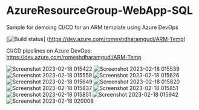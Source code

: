 # AzureResourceGroup-WebApp-SQL
Sample for demoing CI/CD for an ARM template using Azure DevOps


[![Build status](https://dev.azure.com/romeshdharamgudi/ARM-Temp/_build/results?buildId=43&view=results)]
(https://dev.azure.com/romeshdharamgudi/ARM-Temp)

CI/CD pipelines on Azure DevOps:
https://dev.azure.com/romeshdharamgudi/ARM-Temp


![Screenshot 2023-02-18 015422](https://user-images.githubusercontent.com/113555417/219787095-0d8fa971-5126-4660-9fd8-01b721ba8bbf.jpg)
![Screenshot 2023-02-18 015539](https://user-images.githubusercontent.com/113555417/219787105-d3198c5a-28ff-45f1-a976-ec44581c7d14.jpg)
![Screenshot 2023-02-18 015559](https://user-images.githubusercontent.com/113555417/219787119-287a327f-e401-44bf-a042-1bac0b510cc3.jpg)
![Screenshot 2023-02-18 015626](https://user-images.githubusercontent.com/113555417/219787132-82fec94e-d84c-4a0d-9070-634854131516.jpg)
![Screenshot 2023-02-18 015649](https://user-images.githubusercontent.com/113555417/219787144-ff314853-1df4-4629-a082-f5d60cbd4d35.jpg)
![Screenshot 2023-02-18 015820](https://user-images.githubusercontent.com/113555417/219787152-bc6c3c73-6a64-480a-97cb-c1c643adf7ae.jpg)
![Screenshot 2023-02-18 015837](https://user-images.githubusercontent.com/113555417/219787156-fed49b92-7e56-4528-8c3c-db99e42071c8.jpg)
![Screenshot 2023-02-18 015851](https://user-images.githubusercontent.com/113555417/219787168-bb94c8b3-0baf-492a-8f46-69bce6b26b9f.jpg)
![Screenshot 2023-02-18 015851](https://user-images.githubusercontent.com/113555417/219787367-a674663c-e22a-45d4-bb2f-42e97bffe12c.jpg)
![Screenshot 2023-02-18 015942](https://user-images.githubusercontent.com/113555417/219787397-41774fbb-c618-4bfd-8d4c-1af3c98073c0.jpg)
![Screenshot 2023-02-18 020008](https://user-images.githubusercontent.com/113555417/219787416-7dfcdb3c-9fc1-4b65-99bc-f2d6462c3fa7.jpg)

